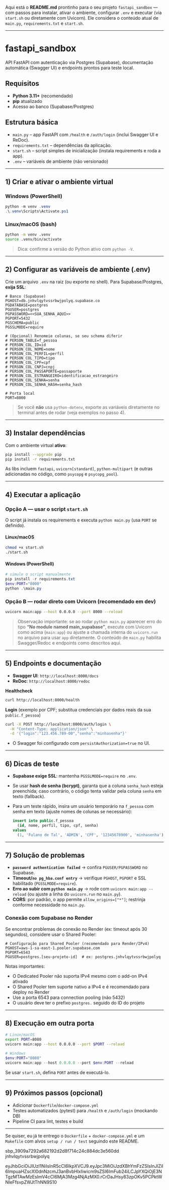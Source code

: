 Aqui está o **README.md** prontinho para o seu projeto `fastapi_sandbox` — com passos para instalar, ativar o ambiente, configurar `.env` e executar (via `start.sh` ou diretamente com Uvicorn). Ele considera o conteúdo atual de `main.py`, `requirements.txt` e `start.sh`.

---

# fastapi_sandbox

API FastAPI com autenticação via Postgres (Supabase), documentação automática (Swagger UI) e endpoints prontos para teste local.

## Requisitos

* **Python 3.11+** (recomendado)
* **pip** atualizado
* Acesso ao banco (Supabase/Postgres)

## Estrutura básica

* `main.py` – app FastAPI com `/health` e `/auth/login` (inclui Swagger UI e ReDoc). 
* `requirements.txt` – dependências da aplicação. 
* `start.sh` – script simples de inicialização (instala requirements e roda a app). 
* `.env` – variáveis de ambiente (não versionado)

---

## 1) Criar e ativar o ambiente virtual

### Windows (PowerShell)

```powershell
python -m venv .venv
.\.venv\Scripts\Activate.ps1
```

### Linux/macOS (bash)

```bash
python -m venv .venv
source .venv/bin/activate
```

> Dica: confirme a versão do Python ativo com `python -V`.

---

## 2) Configurar as variáveis de ambiente (.env)

Crie um arquivo `.env` na raiz (ou exporte no shell). Para Supabase/Postgres, **exija SSL**:

```dotenv
# Banco (Supabase)
PGHOST=db.jnhvlqytvssrbwjpolyq.supabase.co
PGDATABASE=postgres
PGUSER=postgres
PGPASSWORD=<<SUA_SENHA_AQUI>>
PGPORT=5432
PGSCHEMA=public
PGSSLMODE=require

# (Opcional) Renomeie colunas, se seu schema diferir
# PERSON_TABLE=f_pessoa
# PERSON_COL_ID=id
# PERSON_COL_NOME=nome
# PERSON_COL_PERFIL=perfil
# PERSON_COL_TIPO=tipo
# PERSON_COL_CPF=cpf
# PERSON_COL_CNPJ=cnpj
# PERSON_COL_PASSAPORTE=passaporte
# PERSON_COL_ESTRANGEIRO=identificacao_estrangeiro
# PERSON_COL_SENHA=senha
# PERSON_COL_SENHA_HASH=senha_hash

# Porta local
PORT=8000
```

> Se você **não** usa `python-dotenv`, exporte as variáveis diretamente no terminal antes de rodar (veja exemplos no passo 4).

---

## 3) Instalar dependências

Com o ambiente virtual **ativo**:

```bash
pip install --upgrade pip
pip install -r requirements.txt
```

As libs incluem `fastapi`, `uvicorn[standard]`, `python-multipart` (e outras adicionadas no código, como `psycopg` e `psycopg_pool`). 

---

## 4) Executar a aplicação

### Opção A — usar o script `start.sh`

O script já instala os requirements e executa `python main.py` (usa `PORT` se definido). 

#### Linux/macOS

```bash
chmod +x start.sh
./start.sh
```

#### Windows (PowerShell)

```powershell
# simule o script manualmente
pip install -r requirements.txt
$env:PORT="8000"
python .\main.py
```

### Opção B — rodar direto com Uvicorn (recomendado em dev)

```bash
uvicorn main:app --host 0.0.0.0 --port 8000 --reload
```

> Observação importante: se ao rodar `python main.py` aparecer erro do tipo **“No module named main_supabase”**, execute com Uvicorn como acima (`main:app`) ou ajuste a chamada interna do `uvicorn.run` no arquivo para usar `app` diretamente. O conteúdo de `main.py` habilita Swagger/Redoc e endpoints como descritos aqui. 

---

## 5) Endpoints e documentação

* **Swagger UI**: `http://localhost:8000/docs`
* **ReDoc**: `http://localhost:8000/redoc`

**Healthcheck**

```bash
curl http://localhost:8000/health
```

**Login** (exemplo por CPF; substitua credenciais por dados reais da sua `public.f_pessoa`)

```bash
curl -X POST http://localhost:8000/auth/login \
  -H "Content-Type: application/json" \
  -d '{"login":"123.456.789-00","senha":"minhasenha"}'
```

* O Swagger foi configurado com `persistAuthorization=true` no UI. 

---

## 6) Dicas de teste

* **Supabase exige SSL**: mantenha `PGSSLMODE=require` no `.env`.
* Se usar **hash de senha (bcrypt)**, garanta que a coluna `senha_hash` esteja preenchida; caso contrário, o código tenta validar pela coluna `senha` em texto (fallback). 
* Para um teste rápido, insira um usuário temporário na `f_pessoa` com senha em texto (ajuste nomes de colunas se necessário):

  ```sql
  insert into public.f_pessoa
    (id, nome, perfil, tipo, cpf, senha)
  values
    (1, 'Fulano de Tal', 'ADMIN', 'CPF', '12345678900', 'minhasenha');
  ```

---

## 7) Solução de problemas

* **`password authentication failed`** → confira `PGUSER/PGPASSWORD` no Supabase.
* **Timeout/`no pg_hba.conf entry`** → verifique `PGHOST`, `PGPORT` e SSL habilitado (`PGSSLMODE=require`).
* **Erro ao subir com `python main.py`** → rode com `uvicorn main:app --reload` (ou ajuste a linha do `uvicorn.run` no `main.py`). 
* **CORS**: por padrão, o app permite `allow_origins=["*"]`; restrinja conforme necessidade no `main.py`. 

### Conexão com Supabase no Render

Se encontrar problemas de conexão no Render (ex: timeout após 30 segundos), considere usar o Shared Pooler:

```dotenv
# Configuração para Shared Pooler (recomendado para Render/IPv4)
PGHOST=aws-1-sa-east-1.pooler.supabase.com
PGPORT=6543
PGUSER=postgres.[seu-projeto-id]  # ex: postgres.jnhvlqytvssrbwjpolyq
```

Notas importantes:
* O Dedicated Pooler não suporta IPv4 mesmo com o add-on IPv4 ativado
* O Shared Pooler tem suporte nativo a IPv4 e é recomendado para deploy no Render
* Use a porta 6543 para connection pooling (não 5432)
* O usuário deve ter o prefixo `postgres.` seguido do ID do projeto

---

## 8) Execução em outra porta

```bash
# Linux/macOS
export PORT=8080
uvicorn main:app --host 0.0.0.0 --port $PORT --reload
```

```powershell
# Windows
$env:PORT="8080"
uvicorn main:app --host 0.0.0.0 --port $env:PORT --reload
```

Se usar `start.sh`, defina `PORT` antes de executá-lo. 

---

## 9) Próximos passos (opcional)

* Adicionar `Dockerfile`/`docker-compose.yml`
* Testes automatizados (pytest) para `/health` e `/auth/login` (mockando DB)
* Pipeline CI para lint, testes e build

---

Se quiser, eu já te entrego o `Dockerfile` + `docker-compose.yml` e um `Makefile` com alvos `setup / run / test` seguindo este README.

sbp_3909a7292a682192d2d8f714c24c884dc3e560dd
jnhvlqytvssrbwjpolyq

eyJhbGciOiJIUzI1NiIsInR5cCI6IkpXVCJ9.eyJpc3MiOiJzdXBhYmFzZSIsInJlZiI6ImpuaHZscXl0dnNzcmJ3anBvbHlxIiwicm9sZSI6ImFub24iLCJpYXQiOjE3NTgzMTAwMzEsImV4cCI6MjA3Mzg4NjAzMX0.rCrDaJHsy83zpOKv5PCPktWNIeFfsvpZWJtThNN9S10

